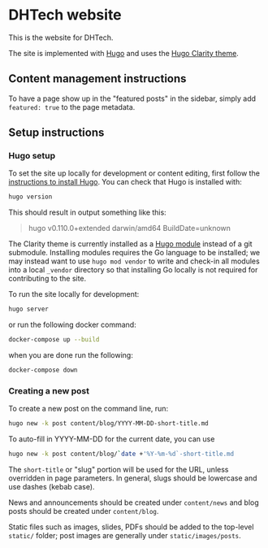 # DHTech website

This is the website for DHTech.

The site is implemented with [Hugo](https://gohugo.io/) and uses the [Hugo Clarity theme](https://github.com/chipzoller/hugo-clarity).

## Content management instructions

To have a page show up in the "featured posts" in the sidebar, simply
add `featured: true` to the page metadata.

## Setup instructions

### Hugo setup

To set the site up locally for development or content editing,
first follow the [instructions to install Hugo](https://gohugo.io/installation/).
You can check that Hugo is installed with:

```sh
hugo version
```

This should result in output something like this:

> hugo v0.110.0+extended darwin/amd64 BuildDate=unknown

The Clarity theme is currently installed as a [Hugo module](https://gohugo.io/hugo-modules/use-modules/) instead of a git submodule. Installing modules requires the Go language to be installed; we may instead want to use `hugo mod vendor` to write and check-in all modules into a local `_vendor` directory so that installing Go locally is not required for contributing to the site.

To run the site locally for development:
```sh
hugo server
```

or run the following docker command:

```sh
docker-compose up --build
```

when you are done run the following:

```sh
docker-compose down
```


### Creating a new post

To create a new post on the command line, run:

```sh
hugo new -k post content/blog/YYYY-MM-DD-short-title.md 
```

To auto-fill in YYYY-MM-DD for the current date, you can use
```sh
hugo new -k post content/blog/`date +'%Y-%m-%d`-short-title.md 
```

The `short-title` or "slug" portion will be used for the URL, unless overridden
in page parameters. In general, slugs should be lowercase and use dashes (kebab case).

News and announcements should be created under `content/news` and blog posts should be created under `content/blog`.

Static files such as images, slides, PDFs should be added to the top-level `static/` folder;  post images are generally under `static/images/posts`. 

